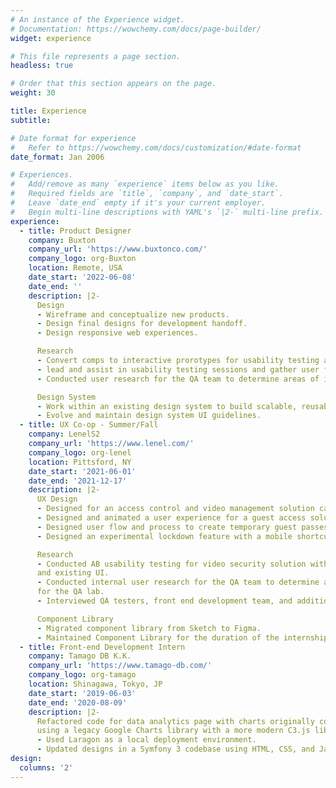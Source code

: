 ```yaml
---
# An instance of the Experience widget.
# Documentation: https://wowchemy.com/docs/page-builder/
widget: experience

# This file represents a page section.
headless: true

# Order that this section appears on the page.
weight: 30

title: Experience
subtitle:

# Date format for experience
#   Refer to https://wowchemy.com/docs/customization/#date-format
date_format: Jan 2006

# Experiences.
#   Add/remove as many `experience` items below as you like.
#   Required fields are `title`, `company`, and `date_start`.
#   Leave `date_end` empty if it's your current employer.
#   Begin multi-line descriptions with YAML's `|2-` multi-line prefix.
experience:
  - title: Product Designer
    company: Buxton
    company_url: 'https://www.buxtonco.com/'
    company_logo: org-Buxton
    location: Remote, USA
    date_start: '2022-06-08'
    date_end: ''
    description: |2-  
      Design
      - Wireframe and conceptualize new products.
      - Design final designs for development handoff.
      - Design responsive web experiences.

      Research
      - Convert comps to interactive prorotypes for usability testing and feedback.
      - lead and assist in usability testing sessions and gather user feedback.
      - Conducted user research for the QA team to determine areas of improvement for the QA lab.

      Design System
      - Work within an existing design system to build scalable, reusable, and interactive components.
      - Evolve and maintain design system UI guidelines.
  - title: UX Co-op - Summer/Fall
    company: LenelS2
    company_url: 'https://www.lenel.com/'
    company_logo: org-lenel
    location: Pittsford, NY
    date_start: '2021-06-01'
    date_end: '2021-12-17'
    description: |2-  
      UX Design
      - Designed for an access control and video management solution called Elements.
      - Designed and animated a user experience for a guest access solution using Figma and ProtoPie.
      - Designed user flow and process to create temporary guest passes to access buildings.
      - Designed an experimental lockdown feature with a mobile shortcut for PO and PM review.

      Research
      - Conducted AB usability testing for video security solution with a ProtoPie prototype
      and existing UI.
      - Conducted internal user research for the QA team to determine areas of improvement
      for the QA lab.
      - Interviewed QA testers, front end development team, and additional QA Lab users.

      Component Library
      - Migrated component library from Sketch to Figma.
      - Maintained Component Library for the duration of the internship.
  - title: Front-end Development Intern 
    company: Tamago DB K.K.
    company_url: 'https://www.tamago-db.com/'
    company_logo: org-tamago
    location: Shinagawa, Tokyo, JP
    date_start: '2019-06-03'
    date_end: '2020-08-09'
    description: |2-
      Refactored code for data analytics page with charts originally configured
      using a legacy Google Charts library with a more modern C3.js library.
      - Used Laragon as a local deployment environment.
      - Updated designs in a Symfony 3 codebase using HTML, CSS, and JavaScript.
design:
  columns: '2'
---
```

